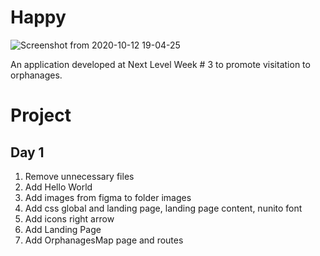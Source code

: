 
# Happy

![Screenshot from 2020-10-12 19-04-25](https://user-images.githubusercontent.com/1082980/95794624-b41c3880-0cbe-11eb-8550-631fcc5fcdb3.png)

An application developed at Next Level Week # 3 to promote visitation to orphanages.

# Project

## Day 1

1. Remove unnecessary files
2. Add Hello World
3. Add images from figma to folder images
4. Add css global and landing page, landing page content, nunito font
5. Add icons right arrow
6. Add Landing Page
7. Add OrphanagesMap page and routes

